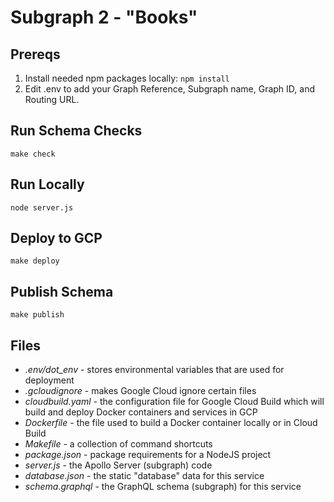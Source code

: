 # Subgraph 2 - "Books"

## Prereqs

 1. Install needed npm packages locally: `npm install`
 2. Edit .env to add your Graph Reference, Subgraph name, Graph ID, and Routing URL.

## Run Schema Checks

```
make check
```

## Run Locally

```
node server.js
```

## Deploy to GCP

```
make deploy
```

## Publish Schema

```
make publish
```

## Files

 * _.env/dot_env_ - stores environmental variables that are used for deployment
 * _.gcloudignore_ - makes Google Cloud ignore certain files
 * _cloudbuild.yaml_ - the configuration file for Google Cloud Build which will build and deploy Docker containers and services in GCP
 * _Dockerfile_ - the file used to build a Docker container locally or in Cloud Build
 * _Makefile_ - a collection of command shortcuts
 * _package.json_ - package requirements for a NodeJS project
 * _server.js_ - the Apollo Server (subgraph) code
 * _database.json_ - the static "database" data for this service
 * _schema.graphql_ - the GraphQL schema (subgraph) for this service